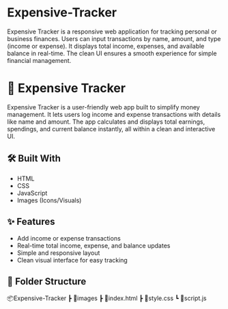 # Expensive-Tracker
Expensive Tracker is a responsive web application for tracking personal or business finances. Users can input transactions by name, amount, and type (income or expense). It displays total income, expenses, and available balance in real-time. The clean UI ensures a smooth experience for simple financial management.


# 💸 Expensive Tracker

Expensive Tracker is a user-friendly web app built to simplify money management. It lets users log income and expense transactions with details like name and amount. The app calculates and displays total earnings, spendings, and current balance instantly, all within a clean and interactive UI.

## 🛠️ Built With
- HTML
- CSS
- JavaScript
- Images (Icons/Visuals)

## ✨ Features
- Add income or expense transactions
- Real-time total income, expense, and balance updates
- Simple and responsive layout
- Clean visual interface for easy tracking

## 📁 Folder Structure
📦Expensive-Tracker
┣ 📂images
┣ 📜index.html
┣ 📜style.css
┗ 📜script.js


